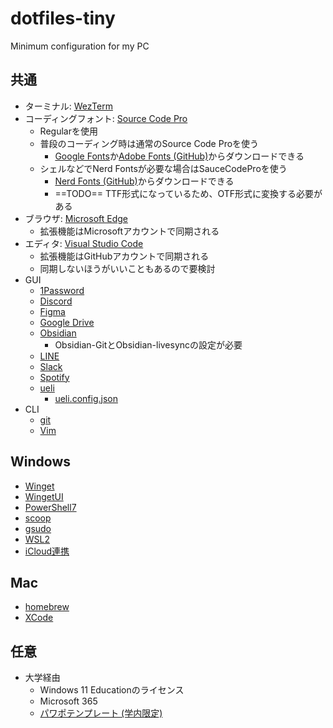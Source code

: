 # dotfiles-tiny

Minimum configuration for my PC

## 共通

- ターミナル: [WezTerm](https://wezfurlong.org/wezterm/index.html)
- コーディングフォント: [Source Code Pro](https://fonts.google.com/specimen/Source+Code+Pro)
  - Regularを使用
  - 普段のコーディング時は通常のSource Code Proを使う
    - [Google Fonts](https://fonts.google.com/specimen/Source+Code+Pro)か[Adobe Fonts (GitHub)](https://github.com/adobe-fonts/source-code-pro/blob/release/OTF/SourceCodePro-Regular.otf)からダウンロードできる
  - シェルなどでNerd Fontsが必要な場合はSauceCodeProを使う
    - [Nerd Fonts (GitHub)](https://github.com/ryanoasis/nerd-fonts/blob/master/patched-fonts/SourceCodePro/Regular/SauceCodeProNerdFont-Regular.ttf)からダウンロードできる
    - ==TODO== TTF形式になっているため、OTF形式に変換する必要がある
- ブラウザ: [Microsoft Edge](https://www.microsoft.com/edge/)
  - 拡張機能はMicrosoftアカウントで同期される
- エディタ: [Visual Studio Code](https://code.visualstudio.com/)
  - 拡張機能はGitHubアカウントで同期される
  - 同期しないほうがいいこともあるので要検討
- GUI
  - [1Password](https://1password.com/)
  - [Discord](https://discord.com/)
  - [Figma](https://figma.com/)
  - [Google Drive](https://drive.google.com/)
  - [Obsidian](https://obsidian.md/)
    - Obsidian-GitとObsidian-livesyncの設定が必要
  - [LINE](https://line.me/)
  - [Slack](https://slack.com/)
  - [Spotify](https://spotify.com/)
  - [ueli](https://ueli.app/)
    - [ueli.config.json](https://gist.github.com/ras0q/6e45414e2c7acf4ff3c4c78ff03bee8a#file-ueli-config-json)
- CLI
  - [git](https://git-scm.com/)
  - [Vim](https://www.vim.org/)

## Windows

- [Winget](https://learn.microsoft.com/windows/package-manager/winget/)
- [WingetUI](https://www.marticliment.com/wingetui/)
- [PowerShell7](https://learn.microsoft.com/powershell/)
- [scoop](https://scoop.sh/)
- [gsudo](https://github.com/gerardog/gsudo)
- [WSL2](https://learn.microsoft.com/windows/wsl/install)
- [iCloud連携](https://support.apple.com/HT204283)

## Mac

- [homebrew](https://brew.sh)
- [XCode](https://developer.apple.com/xcode/)

## 任意

- 大学経由
  - Windows 11 Educationのライセンス
  - Microsoft 365
  - [パワポテンプレート (学内限定)](https://www.titech.ac.jp/public-relations/staff/file/ppt-ja-16-9-20191128.pptx)

